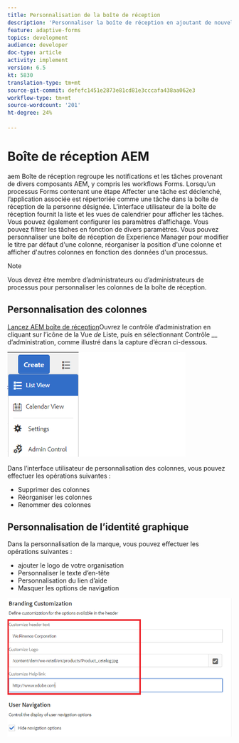 ```yaml
---
title: Personnalisation de la boîte de réception
description: 'Personnaliser la boîte de réception en ajoutant de nouvelles colonnes en fonction des données de processus '
feature: adaptive-forms
topics: development
audience: developer
doc-type: article
activity: implement
version: 6.5
kt: 5830
translation-type: tm+mt
source-git-commit: defefc1451e2873e81cd81e3cccafa438aa062e3
workflow-type: tm+mt
source-wordcount: '201'
ht-degree: 24%

---
```


# Boîte de réception AEM

aem Boîte de réception regroupe les notifications et les tâches provenant de divers composants AEM, y compris les workflows Forms. Lorsqu’un processus Forms contenant une étape Affecter une tâche est déclenché, l’application associée est répertoriée comme une tâche dans la boîte de réception de la personne désignée.
L’interface utilisateur de la boîte de réception fournit la liste et les vues de calendrier pour afficher les tâches. Vous pouvez également configurer les paramètres d’affichage. Vous pouvez filtrer les tâches en fonction de divers paramètres. Vous pouvez personnaliser une boîte de réception de Experience Manager pour modifier le titre par défaut d&#39;une colonne, réorganiser la position d&#39;une colonne et afficher d&#39;autres colonnes en fonction des données d&#39;un processus.


>[!NOTE]
>
>Vous devez être membre d’administrateurs ou d’administrateurs de processus pour personnaliser les colonnes de la boîte de réception.

## Personnalisation des colonnes

[Lancez AEM boîte de réception](http://localhost:4502/aem/inbox)Ouvrez le contrôle d’administration en cliquant sur l’icône de la Vue _de_ Liste, puis en sélectionnant Contrôle __ d’administration, comme illustré dans la capture d’écran ci-dessous.

![admin-control](assets/open-customization.png)

Dans l’interface utilisateur de personnalisation des colonnes, vous pouvez effectuer les opérations suivantes :

* Supprimer des colonnes
* Réorganiser les colonnes
* Renommer des colonnes

## Personnalisation de l’identité graphique

Dans la personnalisation de la marque, vous pouvez effectuer les opérations suivantes :

* ajouter le logo de votre organisation
* Personnaliser le texte d’en-tête
* Personnalisation du lien d’aide
* Masquer les options de navigation

![marque de boîte de réception](assets/branding-customization.PNG)
